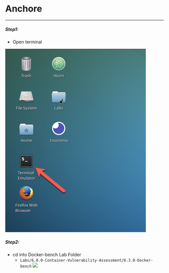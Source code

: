 # Anchore

---

##### Step1:
* Open terminal

![](img/Open-Terminal.png)

##### Step2:
* cd into Docker-bench Lab Folder
    * `Labs/6.0.0-Container-Vulnerability-Assessment/6.3.0-Docker-bench`
    ![](img/cd-path.png)

